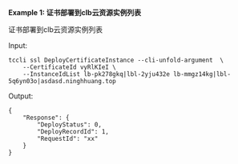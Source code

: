 **Example 1: 证书部署到clb云资源实例列表**

证书部署到clb云资源实例列表

Input: 

```
tccli ssl DeployCertificateInstance --cli-unfold-argument  \
    --CertificateId vyRlKIeI \
    --InstanceIdList lb-pk278gkq|lbl-2yju432e lb-mmgz14kg|lbl-5q6yn03o|asdasd.ninghhuang.top
```

Output: 
```
{
    "Response": {
        "DeployStatus": 0,
        "DeployRecordId": 1,
        "RequestId": "xx"
    }
}
```

